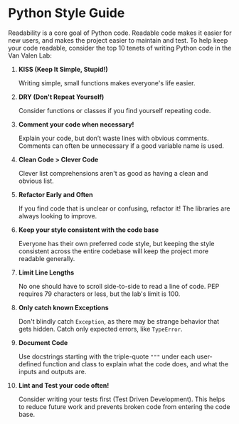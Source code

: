 # Python Style Guide

Readability is a core goal of Python code. Readable code makes it easier for new users, and makes the project easier to maintain and test.  To help keep your code readable, consider the top 10 tenets of writing Python code in the Van Valen Lab:

1. **KISS (Keep It Simple, Stupid!)**

    Writing simple, small functions makes everyone's life easier.

2. **DRY (Don't Repeat Yourself)**

    Consider functions or classes if you find yourself repeating code.​

3. **Comment your code when necessary!**

    Explain your code, but don’t waste lines with obvious comments.​ Comments can often be unnecessary if a good variable name is used.

4. **Clean Code > Clever Code**

    Clever list comprehensions aren't as good as having a clean and obvious list.

5. **Refactor Early and Often**

    If you find code that is unclear or confusing, refactor it! The libraries are always looking to improve.

6. **Keep your style consistent with the code base**

    Everyone has their own preferred code style, but keeping the style consistent across the entire codebase will keep the project more readable generally.

7. **Limit Line Lengths**

    No one should have to scroll side-to-side to read a line of code. PEP requires 79 characters or less, but the lab's limit is 100.

8. **Only catch known Exceptions**

    Don't blindly catch `Exception`, as there may be strange behavior that gets hidden. Catch only expected errors, like `TypeError`.

9. **Document Code**

    Use docstrings starting with the triple-quote `"""` under each user-defined function and class to explain what the code does, and what the inputs and outputs are.

10. **Lint and Test your code often!**

    Consider writing your tests first (Test Driven Development)​. This helps to reduce future work and prevents broken code from entering the code base.
